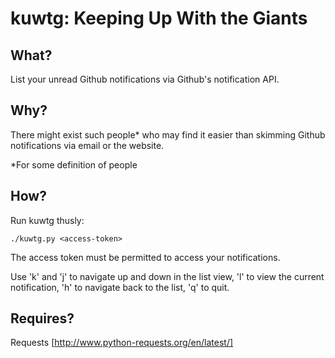 kuwtg: Keeping Up With the Giants
=================================

What?
----

List your unread Github notifications via Github's notification API.

Why?
----

There might exist such people* who may find it easier than skimming Github notifications via email or the website.

*For some definition of people

How?
----

Run kuwtg thusly:

    ./kuwtg.py <access-token>

The access token must be permitted to access your notifications.

Use 'k' and 'j' to navigate up and down in the list view, 'l' to view the current notification, 'h' to navigate back to the list, 'q' to quit.

Requires?
---------

Requests [http://www.python-requests.org/en/latest/]
